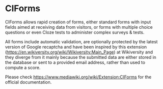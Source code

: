 # CIForms

CIForms allows rapid creation of forms, either standard forms with input fields aimed at receiving data from visitors, or forms with multiple choice questions or even Cloze tests to administer complex surveys & tests.

All forms include automatic validation, are optionally protected by the latest version of Google recaptcha and have been inspired by this extension (https://en.wikiversity.org/wiki/Wikiversity:Main_Page) at Wikiversity and they diverge from it mainly because the submitted data are either stored in the database or sent to a provided email address, rather than used to compute a score.

Please check https://www.mediawiki.org/wiki/Extension:CIForms for the official documentation.

